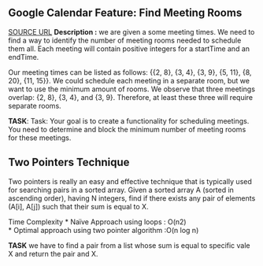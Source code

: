 ## Google Calendar Feature: Find Meeting Rooms

[SOURCE URL](https://www.educative.io/blog/crack-coding-interview-real-world-problems#netflix)
**Description :** we are given a some meeting times. We need to find a way to identify the number of meeting rooms needed to schedule them all. Each meeting will contain positive integers for a startTime and an endTime.

Our meeting times can be listed as follows: {{2, 8}, {3, 4}, {3, 9}, {5, 11}, {8, 20}, {11, 15}}. We could schedule each meeting in a separate room, but we want to use the minimum amount of rooms. We observe that three meetings overlap: {2, 8}, {3, 4}, and {3, 9}. Therefore, at least these three will require separate rooms.

**TASK**: Task: Your goal is to create a functionality for scheduling meetings. You need to determine and block the minimum number of meeting rooms for these meetings.

## Two Pointers Technique
 Two pointers is really an easy and effective technique that is typically used for searching pairs in a sorted array.
Given a sorted array A (sorted in ascending order), having N integers, find if there exists any pair of elements (A[i], A[j]) such that their sum is equal to X.

Time Complexity
    * Naïve Approach using loops :  O(n2)  
    * Optimal approach using two pointer algorithm :O(n log n)   

**TASK** we have to find a pair from a list  whose sum is equal to specific vale X and return the pair and X.

